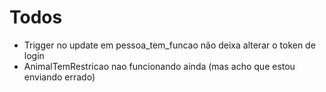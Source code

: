 # Todos

* Trigger no update em pessoa_tem_funcao não deixa alterar o token de login
* AnimalTemRestricao nao funcionando ainda (mas acho que estou enviando errado)

